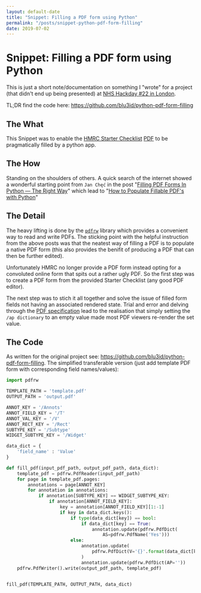 ```yaml
---
layout: default-date
title: "Snippet: Filling a PDF form using Python"
permalink: "/posts/snippet-python-pdf-form-filling"
date: 2019-07-02
---
```


# Snippet: Filling a PDF form using Python

This is just a short note/documentation on something I "wrote" for a project (that didn't end up being presented) at [NHS Hackday #22 in London](https://nhshackday.com/events/2019/06/london).

TL;DR find the code here: <https://github.com/blu3id/python-pdf-form-filling>

## The What

This Snippet was to enable the [HMRC Starter Checklist](https://www.gov.uk/government/publications/paye-starter-checklist) [PDF](https://assets.publishing.service.gov.uk/government/uploads/system/uploads/attachment_data/file/783186/Starter_checklist_for_2019_to_2020.pdf) to be pragmatically filled by a python app.

## The How

Standing on the shoulders of others. A quick search of the internet showed a wonderful starting point from `Jan Chęć` in the post "[Filling PDF Forms In Python — The Right Way](https://medium.com/@zwinny/filling-pdf-forms-in-python-the-right-way-eb9592e03dba)" which lead to "[How to Populate Fillable PDF's with Python](https://bostata.com/how-to-populate-fillable-pdfs-with-python/)"

## The Detail

The heavy lifting is done by the [`pdfrw`](https://github.com/pmaupin/pdfrw) library which provides a convenient way to read and write PDFs. The sticking point with the helpful instruction from the above posts was that the neatest way of filling a PDF is to populate a native PDF form (this also provides the benifit of producing a PDF that can then be further edited).

Unfortunately HMRC no longer provide a PDF form instead opting for a convoluted online form that spits out a rather ugly PDF. So the first step was to create a PDF form from the provided Starter Checklist (any good PDF editor).

The next step was to stich it all together and solve the issue of filled form fields not having an associated rendered state. Trial and error and delving through the [PDF specification](https://www.adobe.com/content/dam/acom/en/devnet/pdf/pdfs/pdf_reference_archives/PDFReference.pdf) lead to the realisation that simply setting the `/ap dictionary` to an empty value made most PDF viewers re-render the set value.

## The Code

As written for the original project see: <https://github.com/blu3id/python-pdf-form-filling>. The simplified transferable version (just add template PDF form with corresponding field names/values):

```python
import pdfrw

TEMPLATE_PATH = 'template.pdf'
OUTPUT_PATH = 'output.pdf'

ANNOT_KEY = '/Annots'
ANNOT_FIELD_KEY = '/T'
ANNOT_VAL_KEY = '/V'
ANNOT_RECT_KEY = '/Rect'
SUBTYPE_KEY = '/Subtype'
WIDGET_SUBTYPE_KEY = '/Widget'

data_dict = {
    'field_name' : 'Value'
}

def fill_pdf(input_pdf_path, output_pdf_path, data_dict):
    template_pdf = pdfrw.PdfReader(input_pdf_path)
    for page in template_pdf.pages:
        annotations = page[ANNOT_KEY]
        for annotation in annotations:
            if annotation[SUBTYPE_KEY] == WIDGET_SUBTYPE_KEY:
                if annotation[ANNOT_FIELD_KEY]:
                    key = annotation[ANNOT_FIELD_KEY][1:-1]
                    if key in data_dict.keys():
                        if type(data_dict[key]) == bool:
                            if data_dict[key] == True:
                                annotation.update(pdfrw.PdfDict(
                                    AS=pdfrw.PdfName('Yes')))
                        else:
                            annotation.update(
                                pdfrw.PdfDict(V='{}'.format(data_dict[key]))
                            )
                            annotation.update(pdfrw.PdfDict(AP=''))
    pdfrw.PdfWriter().write(output_pdf_path, template_pdf)


fill_pdf(TEMPLATE_PATH, OUTPUT_PATH, data_dict)

```